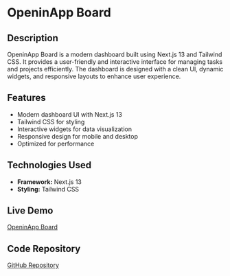 # OpeninApp Board

## Description
OpeninApp Board is a modern dashboard built using Next.js 13 and Tailwind CSS. It provides a user-friendly and interactive interface for managing tasks and projects efficiently. The dashboard is designed with a clean UI, dynamic widgets, and responsive layouts to enhance user experience.

## Features
- Modern dashboard UI with Next.js 13
- Tailwind CSS for styling
- Interactive widgets for data visualization
- Responsive design for mobile and desktop
- Optimized for performance

## Technologies Used
- **Framework:** Next.js 13
- **Styling:** Tailwind CSS

## Live Demo
[OpeninApp Board](https://openinapp-board.vercel.app/)

## Code Repository
[GitHub Repository](https://github.com/geekyasif/openinapp-board)

